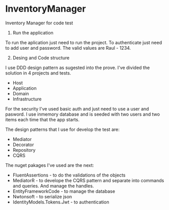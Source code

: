 # InventoryManager
Inventory Manager for code test

1. Run the application

To run the aplication just need to run the project. To authenticate just need to add user and password. The valid values are Raul - 1234. 

2. Desing and Code structure

I use DDD design pattern as sugested into the prove. I've divided the solution in 4 projects and tests.
 - Host
 - Application
 - Domain
 - Infrastructure
 
For the security I've used basic auth and just need to use a user and pasword.
I use inmemory database and is seeded with two users and two items each time that the app starts.

The design patterns that I use for develop the test are:
- Mediator
- Decorator
- Repository
- CQRS

The nuget pakages I've used are the next:
- FluentAssertions - to do the validations of the objects
- MediatorR - to develope the CQRS pattern and separate into commands and queries. And manage the handles.
- EntityFrameworkCode - to manage the database
- Nwtonsoft - to serialize json
- IdentityModels.Tokens.Jwt - to authentication
